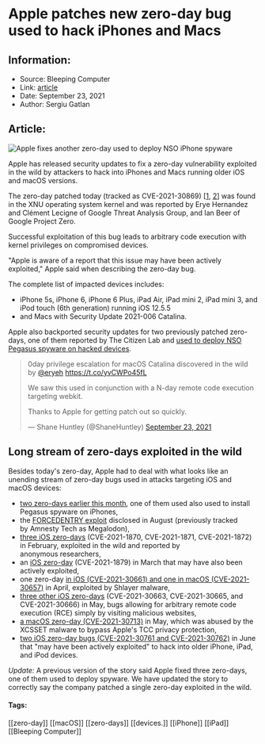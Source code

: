 # Apple patches new zero-day bug used to hack iPhones and Macs
### 

## Information:
+ Source: Bleeping Computer
+ Link: [article](https://www.bleepingcomputer.com/news/apple/apple-patches-new-zero-day-bug-used-to-hack-iphones-and-macs/)
+ Date: September 23, 2021
+ Author: Sergiu Gatlan


## Article:
![Apple fixes another zero-day used to deploy NSO iPhone spyware](https://www.bleepstatic.com/content/hl-images/2021/08/25/Apple-glitch.jpg)


Apple has released security updates to fix a zero-day vulnerability exploited in the wild by attackers to hack into iPhones and Macs running older iOS and macOS versions.


The zero-day patched today (tracked as CVE-2021-30869) [[1](https://support.apple.com/en-us/HT212824), [2](https://support.apple.com/en-us/HT212825)] was found in the XNU operating system kernel and was reported by Erye Hernandez and Clément Lecigne of Google Threat Analysis Group, and Ian Beer of Google Project Zero.


Successful exploitation of this bug leads to arbitrary code execution with kernel privileges on compromised devices.


"Apple is aware of a report that this issue may have been actively exploited," Apple said when describing the zero-day bug.


The complete list of impacted devices includes:


* iPhone 5s, iPhone 6, iPhone 6 Plus, iPad Air, iPad mini 2, iPad mini 3, and iPod touch (6th generation) running iOS 12.5.5
* and Macs with Security Update 2021-006 Catalina.


Apple also backported security updates for two previously patched zero-days, one of them reported by The Citizen Lab and [used to deploy NSO Pegasus spyware on hacked devices](https://www.bleepingcomputer.com/news/apple/apple-fixes-ios-zero-day-used-to-deploy-nso-iphone-spyware/). 




> 
> 0day privilege escalation for macOS Catalina discovered in the wild by [@eryeh](https://twitter.com/eryeh?ref_src=twsrc%5Etfw) <https://t.co/yvCWPo45fL>  
>   
> 
> We saw this used in conjunction with a N-day remote code execution targeting webkit.  
>   
> 
> Thanks to Apple for getting patch out so quickly.
> 
> 
> — Shane Huntley (@ShaneHuntley) [September 23, 2021](https://twitter.com/ShaneHuntley/status/1441102086385455112?ref_src=twsrc%5Etfw)




Long stream of zero-days exploited in the wild
----------------------------------------------


Besides today's zero-day, Apple had to deal with what looks like an unending stream of zero-day bugs used in attacks targeting iOS and macOS devices:


* [two zero-days earlier this month](https://www.bleepingcomputer.com/news/apple/apple-fixes-ios-zero-day-used-to-deploy-nso-iphone-spyware/), one of them used also used to install Pegasus spyware on iPhones,
* the [FORCEDENTRY exploit](https://www.bleepingcomputer.com/news/apple/new-zero-click-iphone-exploit-used-to-deploy-nso-spyware/) disclosed in August (previously tracked by Amnesty Tech as Megalodon),
* [three iOS zero-days](https://support.apple.com/en-us/HT212146) (CVE-2021-1870, CVE-2021-1871, CVE-2021-1872) in February, exploited in the wild and reported by anonymous researchers,
* an [iOS zero-day](https://www.bleepingcomputer.com/news/security/apple-fixes-a-ios-zero-day-vulnerability-actively-used-in-attacks/) (CVE-2021-1879) in March that may have also been actively exploited,
* one zero-day [in iOS (CVE-2021-30661) and one in macOS (CVE-2021-30657)](https://www.bleepingcomputer.com/news/security/apple-fixes-macos-zero-day-bug-exploited-by-shlayer-malware/) in April, exploited by Shlayer malware,
* [three other iOS zero-days](https://www.bleepingcomputer.com/news/apple/apple-fixes-2-ios-zero-day-vulnerabilities-actively-used-in-attacks/) (CVE-2021-30663, CVE-2021-30665, and CVE-2021-30666) in May, bugs allowing for arbitrary remote code execution (RCE) simply by visiting malicious websites,
* [a macOS zero-day (CVE-2021-30713)](https://www.bleepingcomputer.com/news/security/apple-fixes-three-zero-days-one-abused-by-xcsset-macos-malware/) in May, which was abused by the XCSSET malware to bypass Apple's TCC privacy protection,
* [two iOS zero-day bugs (CVE-2021-30761 and CVE-2021-30762)](https://www.bleepingcomputer.com/news/security/apple-fixes-ninth-zero-day-bug-exploited-in-the-wild-this-year/) in June that "may have been actively exploited" to hack into older iPhone, iPad, and iPod devices.


*Update:* A previous version of the story said Apple fixed three zero-days, one of them used to deploy spyware. We have updated the story to correctly say the company patched a single zero-day exploited in the wild.




#### Tags:
[[zero-day]] [[macOS]] [[zero-days]] [[devices.]] [[iPhone]] [[iPad]] [[Bleeping Computer]]
